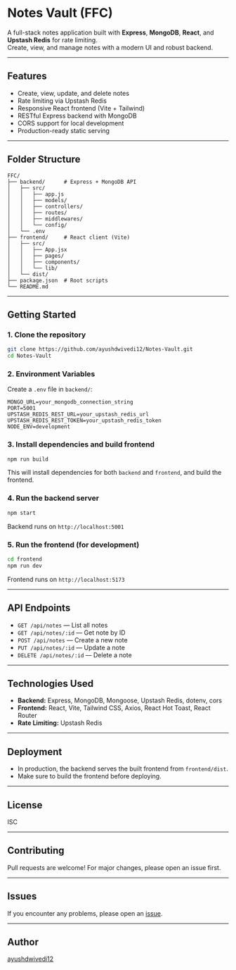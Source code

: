 # Notes Vault (FFC)

A full-stack notes application built with **Express**, **MongoDB**, **React**, and **Upstash Redis** for rate limiting.  
Create, view, and manage notes with a modern UI and robust backend.

---

## Features

- Create, view, update, and delete notes
- Rate limiting via Upstash Redis
- Responsive React frontend (Vite + Tailwind)
- RESTful Express backend with MongoDB
- CORS support for local development
- Production-ready static serving

---

## Folder Structure

```
FFC/
├── backend/      # Express + MongoDB API
│   ├── src/
│   │   ├── app.js
│   │   ├── models/
│   │   ├── controllers/
│   │   ├── routes/
│   │   ├── middlewares/
│   │   └── config/
│   └── .env
├── frontend/     # React client (Vite)
│   ├── src/
│   │   ├── App.jsx
│   │   ├── pages/
│   │   ├── components/
│   │   └── lib/
│   └── dist/
├── package.json  # Root scripts
└── README.md
```

---

## Getting Started

### 1. Clone the repository

```sh
git clone https://github.com/ayushdwivedi12/Notes-Vault.git
cd Notes-Vault
```

### 2. Environment Variables

Create a `.env` file in `backend/`:

```
MONGO_URL=your_mongodb_connection_string
PORT=5001
UPSTASH_REDIS_REST_URL=your_upstash_redis_url
UPSTASH_REDIS_REST_TOKEN=your_upstash_redis_token
NODE_ENV=development
```

### 3. Install dependencies and build frontend

```sh
npm run build
```

This will install dependencies for both `backend` and `frontend`, and build the frontend.

### 4. Run the backend server

```sh
npm start
```

Backend runs on `http://localhost:5001`

### 5. Run the frontend (for development)

```sh
cd frontend
npm run dev
```

Frontend runs on `http://localhost:5173`

---

## API Endpoints

- `GET /api/notes` — List all notes
- `GET /api/notes/:id` — Get note by ID
- `POST /api/notes` — Create a new note
- `PUT /api/notes/:id` — Update a note
- `DELETE /api/notes/:id` — Delete a note

---

## Technologies Used

- **Backend:** Express, MongoDB, Mongoose, Upstash Redis, dotenv, cors
- **Frontend:** React, Vite, Tailwind CSS, Axios, React Hot Toast, React Router
- **Rate Limiting:** Upstash Redis

---

## Deployment

- In production, the backend serves the built frontend from `frontend/dist`.
- Make sure to build the frontend before deploying.

---

## License

ISC

---

## Contributing

Pull requests are welcome! For major changes, please open an issue first.

---

## Issues

If you encounter any problems, please open an [issue](https://github.com/ayushdwivedi12/Notes-Vault/issues).

---

## Author

[ayushdwivedi12](https://github.com/ayushdwivedi12)
